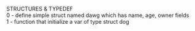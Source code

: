 STRUCTURES & TYPEDEF <br />
0 - define simple struct named dawg which has name, age, owner fields <br />
1 - function that initialize a var of type struct dog <br >
